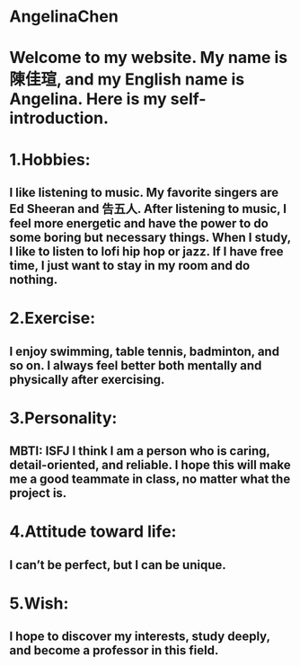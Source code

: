 # AngelinaChen
Welcome to my website. My name is 陳佳瑄, and my English name is Angelina. Here is my self-introduction. 
===
1.Hobbies:
===
I like listening to music. My favorite singers are Ed Sheeran and 告五人. After listening to music, I feel more energetic and have the power to do some boring but necessary things. When I study, I like to listen to lofi hip hop or jazz.
If I have free time, I just want to stay in my room and do nothing.
---
2.Exercise:
===
I enjoy swimming, table tennis, badminton, and so on. I always feel better both mentally and physically after exercising.
---
3.Personality:
===
MBTI: ISFJ
I think I am a person who is caring, detail-oriented, and reliable. I hope this will make me a good teammate in class, no matter what the project is.
---
4.Attitude toward life:
===
I can’t be perfect, but I can be unique.
---
5.Wish:
===
I hope to discover my interests, study deeply, and become a professor in this field.
---
